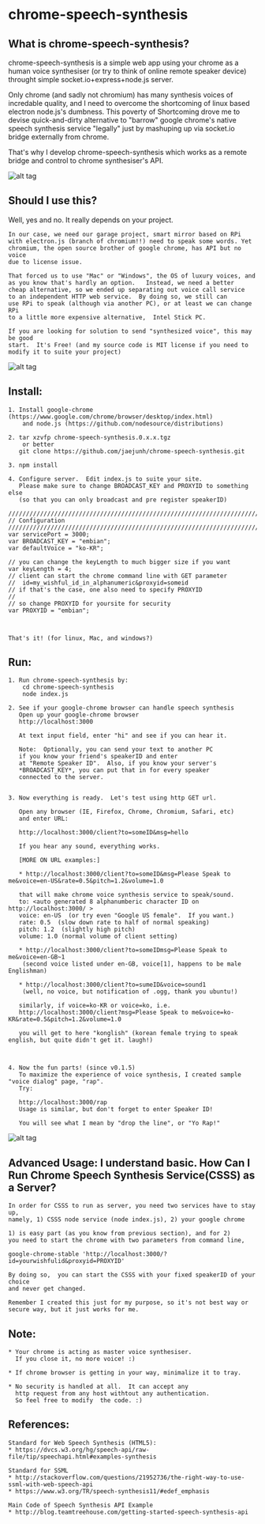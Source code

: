 # chrome-speech-synthesis

## What is chrome-speech-synthesis?

chrome-speech-synthesis is a simple web app using your chrome as a human voice 
synthesiser (or try to think of online remote speaker device) throught simple
socket.io+express+node.js server.  

Only chrome (and sadly not chromium) has many synthesis voices of incredable quality,
and I need to overcome the shortcoming of linux based electron node.js's dumbness.  This
poverty of Shortcoming drove me to devise quick-and-dirty alternative to "barrow" 
google chrome's native speech synthesis service "legally" just by mashuping up 
via socket.io bridge externally from chrome. 

That's why I develop chrome-speech-synthesis which works as a remote bridge and control 
to chrome synthesiser's API.

![alt tag](https://github.com/jaejunh/chrome-speech-synthesis/blob/master/doc/brainstroming.jpg)

	
## Should I use this?
	
Well, yes and no.  It really depends on your project.  
	
	In our case, we need our garage project, smart mirror based on RPi 
	with electron.js (branch of chromium!!) need to speak some words. Yet 
	chromium, the open source brother of google chrome, has API but no voice
	due to license issue.
	
	That forced us to use "Mac" or "Windows", the OS of luxury voices, and 
	as you know that's hardly an option.   Instead, we need a better 
	cheap alternative, so we ended up separating out voice call service 
	to an independent HTTP web service.  By doing so, we still can 
	use RPi to speak (although via another PC), or at least we can change RPi 
	to a little more expensive alternative,  Intel Stick PC.
	
	If you are looking for solution to send "synthesized voice", this may be good
	start.  It's Free! (and my source code is MIT license if you need to 
	modify it to suite your project)
	
![alt tag](https://github.com/jaejunh/chrome-speech-synthesis/blob/master/doc/usage.jpg)

## Install:

	1. Install google-chrome (https://www.google.com/chrome/browser/desktop/index.html) 
		and node.js (https://github.com/nodesource/distributions)

	2. tar xzvfp chrome-speech-synthesis.0.x.x.tgz
		or better 
	   git clone https://github.com/jaejunh/chrome-speech-synthesis.git

	3. npm install 

	4. Configure server.  Edit index.js to suite your site.  
	   Please make sure to change BROADCAST_KEY and PROXYID to something else 
	   (so that you can only broadcast and pre register speakerID)

	////////////////////////////////////////////////////////////////////////
	// Configuration
	////////////////////////////////////////////////////////////////////////
	var servicePort = 3000;          
	var BROADCAST_KEY = "embian";
	var defaultVoice = "ko-KR";

	// you can change the keyLength to much bigger size if you want
	var keyLength = 4;
	// client can start the chrome command line with GET parameter
	//  id=my_wishful_id_in_alphanumeric&proxyid=someid
	// if that's the case, one also need to specify PROXYID 
	// 
	// so change PROXYID for yoursite for security 
	var PROXYID = "embian";

	   
	
	That's it! (for linux, Mac, and windows?)

## Run:
	1. Run chrome-speech-synthesis by:
		cd chrome-speech-synthesis
		node index.js
	
	2. See if your google-chrome browser can handle speech synthesis
	   Open up your google-chrome browser 
	   http://localhost:3000

	   At text input field, enter "hi" and see if you can hear it.

	   Note:  Optionally, you can send your text to another PC
	   if you know your friend's speakerID and enter
	   at "Remote Speaker ID".  Also, if you know your server's 
	   *BROADCAST_KEY*, you can put that in for every speaker
	   connected to the server.


	3. Now everything is ready.  Let's test using http GET url.

	   Open any browser (IE, Firefox, Chrome, Chromium, Safari, etc)
	   and enter URL:
	
	   http://localhost:3000/client?to=someID&msg=hello

	   If you hear any sound, everything works.  

	   [MORE ON URL examples:]
	   
	   * http://localhost:3000/client?to=someID&msg=Please Speak to me&voice=en-US&rate=0.5&pitch=1.2&volume=1.0
	   
	   that will make chrome voice synthesis service to speak/sound.
	   to: <auto generated 8 alphanumberic character ID on http://localhost:3000/ >
	   voice: en-US  (or try even "Google US female".  If you want.)
	   rate: 0.5  (slow down rate to half of normal speaking)
	   pitch: 1.2  (slightly high pitch)
	   volume: 1.0 (normal volume of client setting)
	   
	   * http://localhost:3000/client?to=someIDmsg=Please Speak to me&voice=en-GB~1     
	   	(second voice listed under en-GB, voice[1], happens to be male Englishman)
	   		
	   * http://localhost:3000/client?to=sumeID&voice=sound1
		(well, no voice, but notification of .ogg, thank you ubuntu!)
						
	   similarly, if voice=ko-KR or voice=ko, i.e.  
	   http://localhost:3000/client?msg=Please Speak to me&voice=ko-KR&rate=0.5&pitch=1.2&volume=1.0
	
	   you will get to here "konglish" (korean female trying to speak english, but quite didn't get it. laugh!)
	 
	 

	4. Now the fun parts! (since v0.1.5)
	   To maximize the experience of voice synthesis, I created sample "voice dialog" page, "rap".
	   Try:
	
	   http://localhost:3000/rap
	   Usage is similar, but don't forget to enter Speaker ID!

	   You will see what I mean by "drop the line", or "Yo Rap!"
	   

![alt tag](https://github.com/jaejunh/chrome-speech-synthesis/blob/master/doc/rap.png)


## Advanced Usage:  I understand basic.  How Can I Run Chrome Speech Synthesis Service(CSSS) as a Server?
	
	In order for CSSS to run as server, you need two services have to stay up, 
	namely, 1) CSSS node service (node index.js), 2) your google chrome
	
	1) is easy part (as you know from previous section), and for 2)
	you need to start the chrome with two parameters from command line,

	google-chrome-stable 'http://localhost:3000/?id=yourwishfulid&proxyid=PROXYID'

	By doing so,  you can start the CSSS with your fixed speakerID of your choice
	and never get changed.

	Remember I created this just for my purpose, so it's not best way or
	secure way, but it just works for me.


## Note:
	* Your chrome is acting as master voice synthesiser.
	  If you close it, no more voice! :)

	* If chrome browser is getting in your way, minimalize it to tray.

	* No security is handled at all.  It can accept any
	  http request from any host withtout any authentication.
	  So feel free to modify  the code. :)

## References:  
	Standard for Web Speech Synthesis (HTML5): 
	* https://dvcs.w3.org/hg/speech-api/raw-file/tip/speechapi.html#examples-synthesis
	
	Standard for SSML
	* http://stackoverflow.com/questions/21952736/the-right-way-to-use-ssml-with-web-speech-api
	* https://www.w3.org/TR/speech-synthesis11/#edef_emphasis

	Main Code of Speech Synthesis API Example
	* http://blog.teamtreehouse.com/getting-started-speech-synthesis-api
